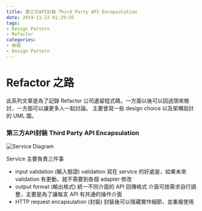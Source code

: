 ```yaml
---
title: 第三方API封裝 Third Party API Encapsulation
date: 2019-11-22 01:29:55
tags:
- Design Pattern
- Refactor
categories:
- 後端
- Design Pattern
---
```


# Refactor 之路

此系列文章是為了記錄 Refactor 公司遺留程式碼，一方面以後可以回過頭來檢討，一方面可以讓更多人一起討論。
主要會寫一些 design choice 以及架構設計的 UML 圖。

### 第三方API封裝 Third Party API Encapsulation
![Service Diagram](https://user-images.githubusercontent.com/20165488/69312439-e6b5e080-0c69-11ea-9a6a-23f82aac7c3c.png)

Service 主要負責三件事
- input validation (輸入驗證)
validation 寫在 service 的好處是，如果未來 validation 有更動，就不需要到各個 adapter 修改
- output format (輸出格式)
統一不同介面的 API 回傳格式
介面可按需求自行調整，主要是為了讓每支 API 有共通的操作介面
- HTTP request encapsulation (封裝)
封裝後可以隱藏實作細節，並重複使用

